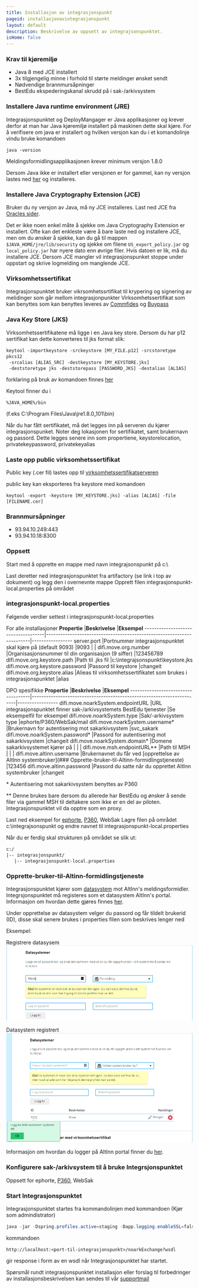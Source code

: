 ```yaml
---
title: Installasjon av integrasjonspunkt
pageid: installasjonavintegrasjonspunkt
layout: default
description: Beskrivelse av oppsett av integrajsonspunktet.
isHome: false
---
```


### Krav til kjøremiljø

+ Java 8 med JCE installert
+ 3x tilgjengelig minne i forhold til størte meldinger ønsket sendt
+ Nødvendige brannmursåpninger
+ BestEdu ekspederingskanal skrudd på i sak-/arkivsystem


### Installere Java runtime environment (JRE)

Integrasjonspunktet og DeployMangager er Java applikasjoner og krever derfor at man har Java kjøremiljø installert på maskinen dette skal kjøre.
For å verifisere om java er installert og hvilken versjon kan du i et komandolinje vindu bruke komandoen

```
java -version
```

Meldingsformidlingsapplikasjonen krever minimum versjon 1.8.0

Dersom Java ikke er installert eller versjonen er for gammel, kan ny versjon lastes ned [her](http://www.oracle.com/technetwork/java/javase/downloads/jdk8-downloads-2133151.html) og installeres.

### Installere Java Cryptography Extension (JCE)

Bruker du ny versjon av Java, må ny JCE installeres. Last ned JCE fra [Oracles sider](http://www.oracle.com/technetwork/java/javase/downloads/jce8-download-2133166.html).

Det er ikke noen enkel måte å sjekke om Java Cryptography Extension er installert. Ofte kan det enkleste være å bare laste ned og installere JCE, men om du ønsker å sjekke, kan du gå til mappen ```$JAVA_HOME/jre/lib/security``` og sjekke om filene ```US_export_policy.jar``` og ```local_policy.jar``` har nyere dato enn øvrige filer. Hvis datoen er lik, må du installere JCE.
Dersom JCE mangler vil integrasjonspunket stoppe under oppstart og skrive logmelding om manglende JCE.

### Virksomhetssertifikat

Integrasjonspunktet bruker vikrsomhetssrtifikat til krypering og signering av melidinger som går mellom integrasjonpunkter
Virksomhetssertifikat som kan benyttes som kan benyttes leveres av [Commfides](https://www.commfides.com/e-ID/Bestill-Commfides-Virksomhetssertifikat.html) og [Buypass](http://www.buypass.no/bedrift/produkter-og-tjenester/buypass-virksomhetssertifikat)

### Java Key Store (JKS)

Virksomhetssertifikatene må ligge i en Java key store.
Dersom du har p12 sertifikat kan dette konverteres til jks format slik:

```
keytool -importkeystore -srckeystore [MY_FILE.p12] -srcstoretype pkcs12
 -srcalias [ALIAS_SRC] -destkeystore [MY_KEYSTORE.jks]
 -deststoretype jks -deststorepass [PASSWORD_JKS] -destalias [ALIAS]
```

forklaring på bruk av komandoen finnes [her](https://www.tbs-certificates.co.uk/FAQ/en/626.html)

Keytool finner du i

```
%JAVA_HOME%/bin
```

(f.eks C:\Program Files\Java\jre1.8.0_101\bin)

Når du har fått sertifikatet, må det legges inn på serveren du kjører integrasjonspunket. Noter deg lokasjonen for sertifikatet, samt brukernavn og passord.
Dette legges senere inn som propertiene, keystorelocation, privatekeypassword, privatekeyalias

### Laste opp public virksomhetssertifikat

Public key (.cer fil) lastes opp til [virksomhetssertifikatserveren](https://beta-meldingsutveksling.difi.no/virksomhetssertifikat/)

public key kan eksporteres fra keystore med komandoen

```
keytool -export -keystore [MY_KEYSTORE.jks] -alias [ALIAS] -file [FILENAME.cer]
```

### Brannmursåpninger

+ 93.94.10.249:443
+ 93.94.10.18:8300


### Oppsett

Start med å opprette en mappe med navn integrajsonspunkt på c:\

Last deretter ned integrasjonspunktet fra artifactory (se link i top av dokument) og legg den i overnevnte mappe
Opprett filen integrasjonspunkt-local.properties på området

### integrasjonspunkt-local.properties

Følgende verdier settest i integrasjonspunkt-local.properties

For alle installasjoner
**Propertie**                       |**Beskrivelse**                                                        |**Eksempel**
------------------------------------|-----------------------------------------------------------------------|-----------------
server.port                         |Portnummer integrasjonspunktet skal kjøre på (default 9093)            |9093
                                    |                                                                       |
difi.move.org.number                |Organisasjonsnummer til din organisasjon (9 siffer)                    |123456789
difi.move.org.keystore.path         |Path til .jks fil                                                      |c:\integrajsonspunkt\keystore.jks
difi.move.org.keystore.password     |Passord til keystore                                                   |changeit
difi.move.org.keystore.alias        |Alieas til virksomhetssertifikatet som brukes i integrasjonspunktet    |alias

DPO spesifikke
**Propertie**                       |**Beskrivelse**                                                        |**Eksempel**
------------------------------------|-----------------------------------------------------------------------|-----------------
difi.move.noarkSystem.endpointURL   |URL integrasjonspunktet finner sak-/arkivsystemets BestEdu tjenester   |Se eksempelfil for eksempel
difi.move.noarkSystem.type          |Sak/-arkivsystem type                                                  |ephorte/P360/WebSak/mail
difi.move.noarkSystem.username\*    |Brukernavn for autentisering mot sakarkivsystem                        |svc_sakark
difi.move.noarkSystem.password\*    |Passord for autentisering mot sakarkivsystem                           |changeit
difi.move.noarkSystem.domain\*      |Domene sakarkivsystemet kjører på                                      |
                                    |                                                                       |
difi.move.msh.endpointURL\*\*       |Path til MSH                                                           |
                                    |                                                                       |
difi.move.altinn.username           |Brukernavnet du får ved [opprettelse av AltInn systembruker](### Opprette-bruker-til-Altinn-formidlingstjeneste)             |123456
difi.move.altinn.password           |Passord du satte når du opprettet AltInn systembruker                  |changeit



\* Autentisering mot sakarkivsystem benyttes av P360

\*\* Denne brukes bare dersom du allerede har BestEdu og ønsker å sende filer via gammel MSH til deltakere som ikke er en del av piloten. Integrasjonspunktet vil da opptre som en proxy.

Last ned eksempel for [ephorte](../resources/integrasjonspunkt-local.properties_ephorte), [P360](../resources/integrasjonspunkt-local.properties_360), WebSak
Lagre filen på området c:\integrajsonspunkt og endre navnet til integrasjonspunkt-local.properties


Når du er ferdig skal strukturen på området se slik ut:

```
c:/
|-- integrasjonspunkt/
   |-- integrasjonspunkt-local.properties
```

### Opprette-bruker-til-Altinn-formidlingstjeneste

Integrasjonspunktet kjører som [datasystem](https://www.altinn.no/no/Portalhjelp/Datasystemer/) mot AltInn's meldingsformidler. Integrsjonspunktet må registeres som et datasystem AltInn's portal. Informasjon om hvordan dette gjøres finnes [her](https://www.altinn.no/no/Portalhjelp/Datasystemer/Registrere-datasystem/).

Under opprettelse av datasystem velger du passord og får tildelt brukerid (ID), disse skal senere brukes i properties filen som beskrives lenger ned

Eksempel:

Registrere datasysem
![Registrere datasysem i AltInn](../resources/altinnDatasystemRegistrer.PNG)


Datasystem registrert
![Datasystem registrert](../resources/altinnDatasystemRegistrert.PNG)


Informasjon om hvordan du logger på AltInn portal finner du [her](https://www.altinn.no/no/Portalhjelp/Innlogging/).


### Konfigurere sak-/arkivsystem til å bruke Integrsjonspunktet

Oppsett for ephorte, [P360](../resources/Oppsett360.docx), WebSak


### Start Integrasjonspunktet

Integrasjonspunktet startes fra kommandolinjen med kommandoen (Kjør som admindistrator)

```powershell
java -jar -Dspring.profiles.active=staging -Dapp.logging.enableSSL=false  integrasjonspunkt-[versjon].jar
```


kommandoen

```
http://localhost:<port-til-integrasjonspunkt>/noarkExchange?wsdl
```

gir response i form av en wsdl når Integrasjonspunktet har startet.


Spørsmål rundt integrasjonspunktet installasjon eller forslag til forbedringer av installasjonsbeskrivelsen kan sendes til vår [supportmail](mailto:move@difi.no)



